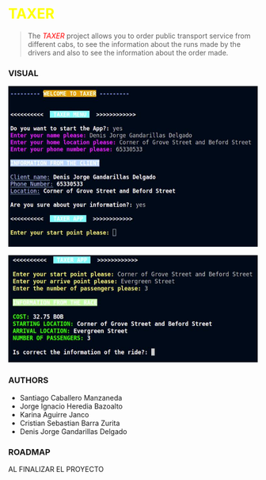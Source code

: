 <h1 style="color:yellow">TAXER</h1>


>The <i style="color:red">TAXER</i> project allows you to order public transport service from different cabs, to see the information about the runs made by the drivers and also to see the information about the order made.

### VISUAL

![Introduction of information](/img/imgOne.jpg "Introduction of information")

[img1]:/img/imgTwo.jpg "Introduction of information"
![Introduction of information][img1]

### AUTHORS

* Santiago Caballero Manzaneda
* Jorge Ignacio Heredia Bazoalto
* Karina Aguirre Janco
* Cristian Sebastian Barra Zurita
* Denis Jorge Gandarillas Delgado

### ROADMAP

<p>AL FINALIZAR EL PROYECTO</p>